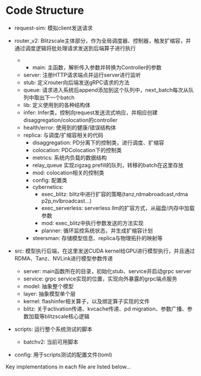 # Code Structure
- request-sim: 模拟client发送请求
- router_v2: Blitzscale主体部分，作为全局调度器、控制器，触发扩缩容，并通过调度逻辑将批处理请求发送到后端算子进行执行
  - - main: 主函数，解析传入参数并转换为Controller的参数
  - server: 注册HTTP请求端点并运行server进行监听
  - stub: 定义router向后端发送gRPC请求的方法
  - queue: 请求进入系统后append添加到这个队列中，next_batch每次从队列中取出下一个batch
  - lib: 定义使用到的各种结构体
  - infer: Infer类，控制向request发送流式响应，并相应创建disaggregation/colocation的controller
  - health/error: 使用到的健康/错误结构体
  - replica: 与调度/扩缩容相关的代码
    - disaggregation: PD分离下的控制类，进行调度、扩缩容
    - colocation: PDColocation下的控制类
    - metrics: 系统内负载的数据结构
    - relay_queue 实现zigzag prefill的队列，转移的batch在这里存放
    - mod: colocation相关的控制类
    - config: 配置类
    - cybernetics:
      - exec_blitz: blitz中进行扩容的策略(tanz,rdmabroadcast,rdma p2p,nvlbroadcast...)
      - exec_serverless:  serverless llm的扩容方式，从磁盘/内存中加载参数
      - mod: exec_blitz中执行参数发送的方法实现
      - planner: 循环监控系统状态，并生成扩缩容计划
    - steersman: 存储模型信息、replica与物理拓扑的映射等
- src: 模型执行后端，在这里发送CUDA kernel给GPU进行模型执行，并且通过RDMA、Tanz、NVLink进行模型参数传递
  - server: main函数所在的目录，初始化stub、service并启动grpc server
  - service: grpc service实现的位置，实现向外暴露的grpc端点服务
  - model: 抽象整个模型
  - layer: 抽象模型单个层
  - kernel: flashinfer相关算子，以及绑定算子实现的文件
  - blitz: 关于activation传递、kvcache传递、pd migration、参数广播、参数加载等blitzscale核心逻辑
  
- scripts: 运行整个系统测试的脚本
  - batchv2: 当前可用脚本
- config: 用于scripts测试的配置文件(toml)


Key implementations in each file are listed below...